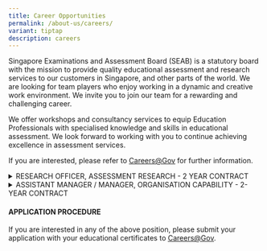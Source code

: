 ```yaml
---
title: Career Opportunities
permalink: /about-us/careers/
variant: tiptap
description: careers
---
```

<p>Singapore Examinations and Assessment Board (SEAB) is a statutory board
with the mission to provide quality educational assessment and research
services to our customers in Singapore, and other parts of the world. We
are looking for team players who enjoy working in a dynamic and creative
work environment. We invite you to join our team for a rewarding and challenging
career.</p>
<p>We offer workshops and consultancy services to equip Education Professionals
with specialised knowledge and skills in educational assessment. We look
forward to working with you to continue achieving excellence in assessment
services.</p>
<p>If you are interested, please refer to <a href="https://www.careers.gov.sg/" rel="noopener noreferrer nofollow" target="_blank"><u>Careers@Gov</u></a>&nbsp;for further
information.</p>
<div data-type="detailGroup" class="isomer-accordion isomer-accordion-white">
<details class="isomer-details">
<summary>RESEARCH OFFICER, ASSESSMENT RESEARCH - 2 YEAR CONTRACT</summary>
<div data-type="detailsContent" class="isomer-details-content">
<p><strong>RESPONSIBILITIES</strong>
</p>
<p>Successful applicant will play an active role in conducting research on
educational measurement and assessment issues, as well as in developing
assessment services and products that are transforming for stakeholders.&nbsp;The
key responsibilities include:&nbsp;&nbsp;</p>
<ul data-tight="true" class="tight">
<li>
<p>Conduct research studies which focus on harnessing technology to assess
complex competencies for 21st Century education&nbsp;</p>
</li>
<li>
<p>Apply statistical techniques to support assessment-related analysis</p>
</li>
<li>
<p>Provide project management and consultancy services for assessment projects</p>
</li>
<li>
<p>Develop assessment services and products that are fit for purpose, educationally
sound and positively transforming for stakeholders&nbsp;</p>
</li>
</ul>
<ul data-tight="true" class="tight">
<li>
<p></p>
</li>
</ul>
<p><strong>&nbsp;</strong>
</p>
<p><strong>REQUIREMENTS</strong>
</p>
<ul data-tight="true" class="tight">
<li>
<p>Trained in Mathematics and/or statistics-related field</p>
</li>
<li>
<p>Experience in the education sector will be an advantage</p>
</li>
<li>
<p>Proficient in the use of statistical analysis software (e.g. STATA, SAS,
RUMM2020, R-Programming)</p>
</li>
<li>
<p>Experience in the use of coding applications (such as Visual Studio) with
C/C#/C++, Visual Basic or Java Programming, will be useful</p>
</li>
<li>
<p>Adaptable, meticulous individual with excellent analytical skills</p>
</li>
<li>
<p>Ability to communicate complex concepts in an applied and practical manner
to obtain buy-in from stakeholder groups</p>
</li>
<li>
<p>Enjoy working in teams, in a dynamic and creative work environment</p>
</li>
</ul>
</div>
</details>
<details class="isomer-details">
<summary>ASSISTANT MANAGER / MANAGER, ORGANISATION CAPABILITY - 2-YEAR CONTRACT</summary>
<div data-type="detailsContent" class="isomer-details-content">
<p></p>
<p><strong>RESPONSIBILITIES</strong>
</p>
<p>Successful applicant will be responsible for initiatives to build organisational
capability and to support the learning and growth of staff. The key responsibilities
include:&nbsp;&nbsp;</p>
<ul data-tight="true" class="tight">
<li>
<p>Support the engagement and collaboration with key stakeholders to identify
divisional learning needs and provide the relevant follow-up.</p>
</li>
<li>
<p>Manage the conduct of in-house learning programmes, which include workshops
and learning journeys.</p>
</li>
<li>
<p>Design and implement effective communications initiatives to engage staff
on learning initiatives, advocate the adoption and building of relevant
competencies, as well as to strengthen the learning culture in the organisation.</p>
</li>
<li>
<p>Conduct data analysis and prepare relevant learning reports to support
the learning and growth of staff, and for the purpose of formulating future
learning strategies.</p>
</li>
<li>
<p>Maintain and update the functional competencies of staff in the HRP system.</p>
</li>
<li>
<p>Administer and provide support for other initiatives which include internal
awards and official travel arrangements.</p>
</li>
</ul>
<p></p>
<p><strong>REQUIREMENTS</strong>
</p>
<ul data-tight="true" class="tight">
<li>
<p>Tertiary qualification in Human Resource, or related disciplines.</p>
</li>
<li>
<p>At least 3 years of relevant HR experience.</p>
</li>
<li>
<p>Familiarity with the public service Human Resource and Payroll (HRP) system,
LEARN system and Functional Competencies would be advantageous.</p>
</li>
<li>
<p>Meticulous and comfortable with managing data and detailed information.</p>
</li>
<li>
<p>Excellent communication and interpersonal skills, and comfortable with
conducting presentations, and engagement with different levels of stakeholders.</p>
</li>
<li>
<p>Self-motivated with strong analytical and problem-solving skills.</p>
</li>
</ul>
</div>
</details>
</div>
<h4><strong>APPLICATION PROCEDURE</strong></h4>
<p>If you are interested in any of the above position, please submit your
application with your educational certificates to&nbsp;<a href="https://www.careers.hrp.gov.sg/sap/bc/ui5_ui5/sap/ZGERCFA004/index.html?search-keyword=seab" rel="noopener noreferrer nofollow" target="_blank"><u>Careers@Gov</u></a>.</p>